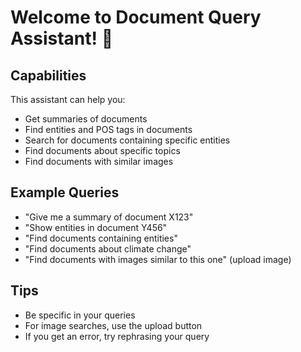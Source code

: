 # Welcome to Document Query Assistant! 👋

## Capabilities
This assistant can help you:
- Get summaries of documents
- Find entities and POS tags in documents
- Search for documents containing specific entities
- Find documents about specific topics
- Find documents with similar images

## Example Queries
- "Give me a summary of document X123"
- "Show entities in document Y456"
- "Find documents containing entities"
- "Find documents about climate change"
- "Find documents with images similar to this one" (upload image)

## Tips
- Be specific in your queries
- For image searches, use the upload button
- If you get an error, try rephrasing your query